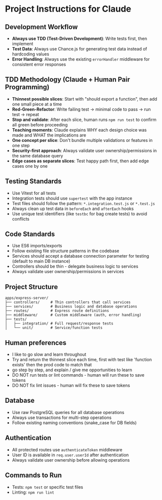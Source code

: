 # Project Instructions for Claude

## Development Workflow
- **Always use TDD (Test-Driven Development)**: Write tests first, then implement
- **Test Data**: Always use Chance.js for generating test data instead of hardcoding values
- **Error Handling**: Always use the existing `errorHandler` middleware for consistent error responses

## TDD Methodology (Claude + Human Pair Programming)
- **Thinnest possible slices**: Start with "should export a function", then add one small piece at a time
- **Red-Green-Refactor**: Write failing test → minimal code to pass → run test → repeat
- **Stop and validate**: After each slice, human runs `npm run test` to confirm all green before proceeding
- **Teaching moments**: Claude explains WHY each design choice was made and WHAT the implications are
- **One concept per slice**: Don't bundle multiple validations or features in one step
- **Security-first approach**: Always validate user ownership/permissions in the same database query
- **Edge cases as separate slices**: Test happy path first, then add edge cases one by one

## Testing Standards
- Use Vitest for all tests
- Integration tests should use `supertest` with the app instance
- Test files should follow the pattern: `*.integration.test.js` or `*.test.js`
- Always clean up test data in `beforeEach` and `afterEach` hooks
- Use unique test identifiers (like `testbc` for bag create tests) to avoid conflicts

## Code Standards
- Use ES6 imports/exports
- Follow existing file structure patterns in the codebase
- Services should accept a database connection parameter for testing (default to main DB instance)
- Controllers should be thin - delegate business logic to services
- Always validate user ownership/permissions in services

## Project Structure
```
apps/express-server/
├── controllers/     # Thin controllers that call services
├── services/        # Business logic and database operations
├── routes/          # Express route definitions
├── middleware/      # Custom middleware (auth, error handling)
├── tests/
│   ├── integration/ # Full request/response tests
│   └── unit/        # Service/function tests
```

## Human preferences
- I like to go slow and learn throughout
- Try and return the thinnest slice each time, first with test like 'function exists' then the prod code to match that
- go step by step, and explain / give me opportunities to learn
- DO NOT run tests or lint commands - human will run these to save tokens
- DO NOT fix lint issues - human will fix these to save tokens

## Database
- Use raw PostgreSQL queries for all database operations
- Always use transactions for multi-step operations
- Follow existing naming conventions (snake_case for DB fields)

## Authentication
- All protected routes use `authenticateToken` middleware
- User ID is available in `req.user.userId` after authentication
- Always validate user ownership before allowing operations

## Commands to Run
- Tests: `npm test` or specific test files
- Linting: `npm run lint`